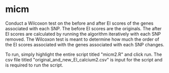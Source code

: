 # micm
Conduct a Wilcoxon test on the before and after EI scores of the genes associated with each SNP. The before EI scores are the originals. The after EI scores are calculated by running the algorithm iteratively with each SNP removed. The Wilcoxon test is meant to determine how much the order of the EI scores associated with the genes associated with each SNP changes.

To run, simply highlight the entire script titled "micm2.R" and click run. The csv file titled "original_and_new_EI_calcium2.csv" is input for the script and is required to run the script.
